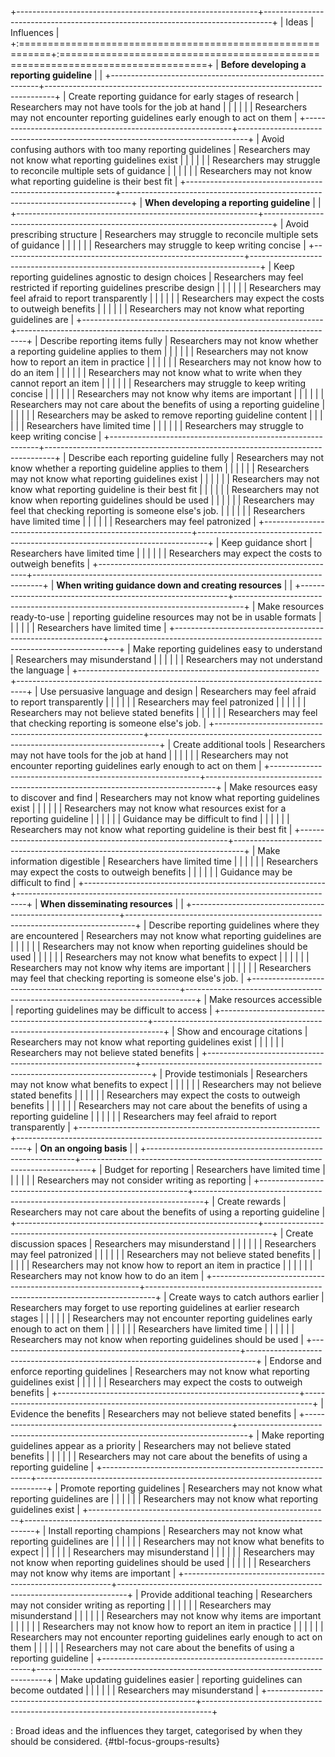 +------------------------------------------------------------+--------------------------------------------------------------------------------+
|                                                      Ideas |                                                                     Influences |
+:===========================================================+:===============================================================================+
|                **Before developing a reporting guideline** |                                                                                |
+------------------------------------------------------------+--------------------------------------------------------------------------------+
|     Create reporting guidance for early stages of research |                             Researchers may not have tools for the job at hand |
|                                                            |                                                                                |
|                                                            | Researchers may not encounter reporting guidelines early enough to act on them |
+------------------------------------------------------------+--------------------------------------------------------------------------------+
| Avoid confusing authors with too many reporting guidelines |                       Researchers may not know what reporting guidelines exist |
|                                                            |                                                                                |
|                                                            |                Researchers may struggle to reconcile multiple sets of guidance |
|                                                            |                                                                                |
|                                                            |            Researchers may not know what reporting guideline is their best fit |
+------------------------------------------------------------+--------------------------------------------------------------------------------+
|                  **When developing a reporting guideline** |                                                                                |
+------------------------------------------------------------+--------------------------------------------------------------------------------+
|                                Avoid prescribing structure |                Researchers may struggle to reconcile multiple sets of guidance |
|                                                            |                                                                                |
|                                                            |                               Researchers may struggle to keep writing concise |
+------------------------------------------------------------+--------------------------------------------------------------------------------+
|       Keep reporting guidelines agnostic to design choices |       Researchers may feel restricted if reporting guidelines prescribe design |
|                                                            |                                                                                |
|                                                            |                            Researchers may feel afraid to report transparently |
|                                                            |                                                                                |
|                                                            |                          Researchers may expect the costs to outweigh benefits |
|                                                            |                                                                                |
|                                                            |                         Researchers may not know what reporting guidelines are |
+------------------------------------------------------------+--------------------------------------------------------------------------------+
|                             Describe reporting items fully |         Researchers may not know whether a reporting guideline applies to them |
|                                                            |                                                                                |
|                                                            |                     Researchers may not know how to report an item in practice |
|                                                            |                                                                                |
|                                                            |                                     Researchers may not know how to do an item |
|                                                            |                                                                                |
|                                                            |         Researchers may not know what to write when they cannot report an item |
|                                                            |                                                                                |
|                                                            |                               Researchers may struggle to keep writing concise |
|                                                            |                                                                                |
|                                                            |                               Researchers may not know why items are important |
|                                                            |                                                                                |
|                                                            |     Researchers may not care about the benefits of using a reporting guideline |
|                                                            |                                                                                |
|                                                            |                 Researchers may be asked to remove reporting guideline content |
|                                                            |                                                                                |
|                                                            |                                                  Researchers have limited time |
|                                                            |                                                                                |
|                                                            |                               Researchers may struggle to keep writing concise |
+------------------------------------------------------------+--------------------------------------------------------------------------------+
|                    Describe each reporting guideline fully |         Researchers may not know whether a reporting guideline applies to them |
|                                                            |                                                                                |
|                                                            |                       Researchers may not know what reporting guidelines exist |
|                                                            |                                                                                |
|                                                            |            Researchers may not know what reporting guideline is their best fit |
|                                                            |                                                                                |
|                                                            |              Researchers may not know when reporting guidelines should be used |
|                                                            |                                                                                |
|                                                            |            Researchers may feel that checking reporting is someone else's job. |
|                                                            |                                                                                |
|                                                            |                                                  Researchers have limited time |
|                                                            |                                                                                |
|                                                            |                                                Researchers may feel patronized |
+------------------------------------------------------------+--------------------------------------------------------------------------------+
|                                        Keep guidance short |                                                  Researchers have limited time |
|                                                            |                                                                                |
|                                                            |                          Researchers may expect the costs to outweigh benefits |
+------------------------------------------------------------+--------------------------------------------------------------------------------+
|      **When writing guidance down and creating resources** |                                                                                |
+------------------------------------------------------------+--------------------------------------------------------------------------------+
|                                Make resources ready-to-use |                     reporting guideline resources may not be in usable formats |
|                                                            |                                                                                |
|                                                            |                                                  Researchers have limited time |
+------------------------------------------------------------+--------------------------------------------------------------------------------+
|               Make reporting guidelines easy to understand |                                                  Researchers may misunderstand |
|                                                            |                                                                                |
|                                                            |                                    Researchers may not understand the language |
+------------------------------------------------------------+--------------------------------------------------------------------------------+
|                         Use persuasive language and design |                            Researchers may feel afraid to report transparently |
|                                                            |                                                                                |
|                                                            |                                                Researchers may feel patronized |
|                                                            |                                                                                |
|                                                            |                                    Researchers may not believe stated benefits |
|                                                            |                                                                                |
|                                                            |            Researchers may feel that checking reporting is someone else's job. |
+------------------------------------------------------------+--------------------------------------------------------------------------------+
|                                    Create additional tools |                             Researchers may not have tools for the job at hand |
|                                                            |                                                                                |
|                                                            | Researchers may not encounter reporting guidelines early enough to act on them |
+------------------------------------------------------------+--------------------------------------------------------------------------------+
|                   Make resources easy to discover and find |                       Researchers may not know what reporting guidelines exist |
|                                                            |                                                                                |
|                                                            |        Researchers may not know what resources exist for a reporting guideline |
|                                                            |                                                                                |
|                                                            |                                              Guidance may be difficult to find |
|                                                            |                                                                                |
|                                                            |            Researchers may not know what reporting guideline is their best fit |
+------------------------------------------------------------+--------------------------------------------------------------------------------+
|                                Make information digestible |                                                  Researchers have limited time |
|                                                            |                                                                                |
|                                                            |                          Researchers may expect the costs to outweigh benefits |
|                                                            |                                                                                |
|                                                            |                                              Guidance may be difficult to find |
+------------------------------------------------------------+--------------------------------------------------------------------------------+
|                           **When disseminating resources** |                                                                                |
+------------------------------------------------------------+--------------------------------------------------------------------------------+
|   Describe reporting guidelines where they are encountered |                         Researchers may not know what reporting guidelines are |
|                                                            |                                                                                |
|                                                            |              Researchers may not know when reporting guidelines should be used |
|                                                            |                                                                                |
|                                                            |                               Researchers may not know what benefits to expect |
|                                                            |                                                                                |
|                                                            |                               Researchers may not know why items are important |
|                                                            |                                                                                |
|                                                            |            Researchers may feel that checking reporting is someone else's job. |
+------------------------------------------------------------+--------------------------------------------------------------------------------+
|                                  Make resources accessible |                                reporting guidelines may be difficult to access |
+------------------------------------------------------------+--------------------------------------------------------------------------------+
|                               Show and encourage citations |                       Researchers may not know what reporting guidelines exist |
|                                                            |                                                                                |
|                                                            |                                    Researchers may not believe stated benefits |
+------------------------------------------------------------+--------------------------------------------------------------------------------+
|                                       Provide testimonials |                               Researchers may not know what benefits to expect |
|                                                            |                                                                                |
|                                                            |                                    Researchers may not believe stated benefits |
|                                                            |                                                                                |
|                                                            |                          Researchers may expect the costs to outweigh benefits |
|                                                            |                                                                                |
|                                                            |     Researchers may not care about the benefits of using a reporting guideline |
|                                                            |                                                                                |
|                                                            |                            Researchers may feel afraid to report transparently |
+------------------------------------------------------------+--------------------------------------------------------------------------------+
|                                    **On an ongoing basis** |                                                                                |
+------------------------------------------------------------+--------------------------------------------------------------------------------+
|                                       Budget for reporting |                                                  Researchers have limited time |
|                                                            |                                                                                |
|                                                            |                              Researchers may not consider writing as reporting |
+------------------------------------------------------------+--------------------------------------------------------------------------------+
|                                             Create rewards |     Researchers may not care about the benefits of using a reporting guideline |
+------------------------------------------------------------+--------------------------------------------------------------------------------+
|                                   Create discussion spaces |                                                  Researchers may misunderstand |
|                                                            |                                                                                |
|                                                            |                                                Researchers may feel patronized |
|                                                            |                                                                                |
|                                                            |                                    Researchers may not believe stated benefits |
|                                                            |                                                                                |
|                                                            |                     Researchers may not know how to report an item in practice |
|                                                            |                                                                                |
|                                                            |                                     Researchers may not know how to do an item |
+------------------------------------------------------------+--------------------------------------------------------------------------------+
|                       Create ways to catch authors earlier |  Researchers may forget to use reporting guidelines at earlier research stages |
|                                                            |                                                                                |
|                                                            | Researchers may not encounter reporting guidelines early enough to act on them |
|                                                            |                                                                                |
|                                                            |                                                  Researchers have limited time |
|                                                            |                                                                                |
|                                                            |              Researchers may not know when reporting guidelines should be used |
+------------------------------------------------------------+--------------------------------------------------------------------------------+
|                   Endorse and enforce reporting guidelines |                       Researchers may not know what reporting guidelines exist |
|                                                            |                                                                                |
|                                                            |                          Researchers may expect the costs to outweigh benefits |
+------------------------------------------------------------+--------------------------------------------------------------------------------+
|                                      Evidence the benefits |                                    Researchers may not believe stated benefits |
+------------------------------------------------------------+--------------------------------------------------------------------------------+
|             Make reporting guidelines appear as a priority |                                    Researchers may not believe stated benefits |
|                                                            |                                                                                |
|                                                            |     Researchers may not care about the benefits of using a reporting guideline |
+------------------------------------------------------------+--------------------------------------------------------------------------------+
|                               Promote reporting guidelines |                         Researchers may not know what reporting guidelines are |
|                                                            |                                                                                |
|                                                            |                       Researchers may not know what reporting guidelines exist |
+------------------------------------------------------------+--------------------------------------------------------------------------------+
|                                Install reporting champions |                         Researchers may not know what reporting guidelines are |
|                                                            |                                                                                |
|                                                            |                               Researchers may not know what benefits to expect |
|                                                            |                                                                                |
|                                                            |                                                  Researchers may misunderstand |
|                                                            |                                                                                |
|                                                            |              Researchers may not know when reporting guidelines should be used |
|                                                            |                                                                                |
|                                                            |                               Researchers may not know why items are important |
+------------------------------------------------------------+--------------------------------------------------------------------------------+
|                                Provide additional teaching |                              Researchers may not consider writing as reporting |
|                                                            |                                                                                |
|                                                            |                                                  Researchers may misunderstand |
|                                                            |                                                                                |
|                                                            |                               Researchers may not know why items are important |
|                                                            |                                                                                |
|                                                            |                     Researchers may not know how to report an item in practice |
|                                                            |                                                                                |
|                                                            | Researchers may not encounter reporting guidelines early enough to act on them |
|                                                            |                                                                                |
|                                                            |     Researchers may not care about the benefits of using a reporting guideline |
+------------------------------------------------------------+--------------------------------------------------------------------------------+
|                            Make updating guidelines easier |                                       reporting guidelines can become outdated |
|                                                            |                                                                                |
|                                                            |                                                  Researchers may misunderstand |
+------------------------------------------------------------+--------------------------------------------------------------------------------+



: Broad ideas and the influences they target, categorised by when they should be considered.  {#tbl-focus-groups-results}